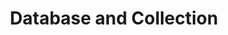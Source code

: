 ---
layout: default
id: database-and-collection
title: Database and Collection
nav_order: 2
has_children: true
---